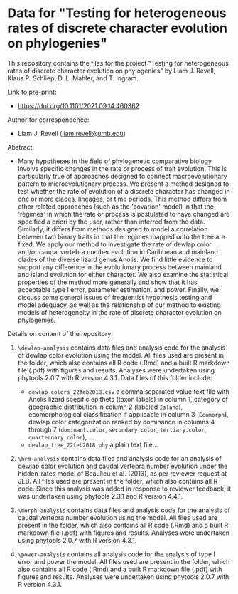 # Data for "Testing for heterogeneous rates of discrete character evolution on phylogenies"
 
This repository contains the files for the project "Testing for heterogeneous rates of discrete character evolution on phylogenies" by Liam J. Revell, Klaus P. Schliep, D. L. Mahler, and T. Ingram.

Link to pre-print: 
- https://doi.org/10.1101/2021.09.14.460362

Author for correspondence: 
- Liam J. Revell (liam.revell@umb.edu)

Abstract: 
- Many hypotheses in the field of phylogenetic comparative biology involve specific changes in the rate or process of trait evolution. This is particularly true of approaches designed to connect macroevolutionary pattern to microevolutionary process. We present a method designed to test whether the rate of evolution of a discrete character has changed in one or more clades, lineages, or time periods. This method differs from other related approaches (such as the 'covarion' model) in that the 'regimes' in which the rate or process is postulated to have changed are specified a priori by the user, rather than inferred from the data. Similarly, it differs from methods designed to model a correlation between two binary traits in that the regimes mapped onto the tree are fixed. We apply our method to investigate the rate of dewlap color and/or caudal vertebra number evolution in Caribbean and mainland clades of the diverse lizard genus Anolis. We find little evidence to support any difference in the evolutionary process between mainland and island evolution for either character. We also examine the statistical properties of the method more generally and show that it has acceptable type I error, parameter estimation, and power. Finally, we discuss some general issues of frequentist hypothesis testing and model adequacy, as well as the relationship of our method to existing models of heterogeneity in the rate of discrete character evolution on phylogenies.

Details on content of the repository:

1. `\dewlap-analysis` contains data files and analysis code for the analysis of dewlap color evolution using the model. All files used are present in the folder, which also contains all R code (.Rmd) and a built R markdown file (.pdf) with figures and results. Analyses were undertaken using phytools 2.0.7 with R version 4.3.1. Data files of this folder include:
    * `dewlap_colors_22feb2018.csv` a comma separated value text file with Anolis lizard specific epithets (taxon labels) in column 1, category of geographic distribution in column 2 (labeled `Island`), ecomorphological classification if applicable in column 3 (`Ecomorph`), dewlap color categorization ranked by dominance in columns 4 through 7 (`dominant.color`, `secondary.color`, `tertiary.color`, `quarternary.color`), ...
	* `dewlap_tree_22feb2018.phy` a plain text file...


2. `\hrm-analysis` contains data files and analysis code for an analysis of dewlap color evolution and caudal vertebra number evolution under the hidden-rates model of Beaulieu et al. (2013), as per reviewer request at JEB. All files used are present in the folder, which also contains all R code. Since this analysis was added in response to reviewer feedback, it was undertaken using phytools 2.3.1 and R version 4.4.1.

3. `\morph-analysis` contains data files and analysis code for the analysis of caudal vertebra number evolution using the model. All files used are present in the folder, which also contains all R code (.Rmd) and a built R markdown file (.pdf) with figures and results. Analyses were undertaken using phytools 2.0.7 with R version 4.3.1.

4. `\power-analysis` contains all analysis code for the analysis of type I error and power the model. All files used are present in the folder, which also contains all R code (.Rmd) and a built R markdown file (.pdf) with figures and results. Analyses were undertaken using phytools 2.0.7 with R version 4.3.1.
